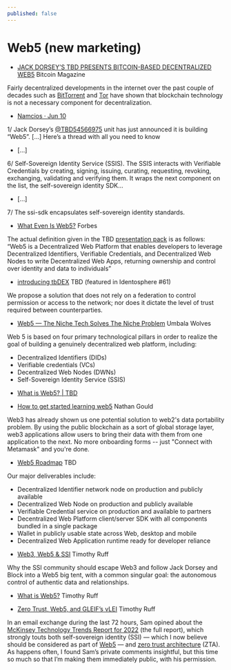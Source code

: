 ```yaml
---
published: false
---
```

# Web5 (new marketing)

* [JACK DORSEY’S TBD PRESENTS BITCOIN-BASED DECENTRALIZED WEB5](https://bitcoinmagazine.com/business/jack-dorseys-tbd-presents-bitcoin-based-decentralized-web5) Bitcoin Magazine

Fairly decentralized developments in the internet over the past couple of decades such as [BitTorrent](https://www.howtogeek.com/141257/htg-explains-how-does-bittorrent-work/) and [Tor](https://www.techradar.com/vpn/what-is-tor-and-how-does-it-work) have shown that blockchain technology is not a necessary component for decentralization.

* [Namcios · Jun 10](https://twitter.com/namcios/status/1535302090360250368)

1/ Jack Dorsey’s [@TBD54566975](https://twitter.com/TBD54566975) unit has just announced it is building “Web5”. [...] Here’s a thread with all you need to know

* [...]

6/ Self-Sovereign Identity Service (SSIS). The SSIS interacts with Verifiable Credentials by creating, signing, issuing, curating, requesting, revoking, exchanging, validating and verifying them. It wraps the next component on the list, the self-sovereign identity SDK…

* […]

7/ The ssi-sdk encapsulates self-sovereign identity standards.

* [What Even Is Web5?](https://www.forbes.com/sites/traceyfollows/2022/06/11/what-even-is-web5/?sh=10900ec05ad2) Forbes

The actual definition given in the TBD [presentation pack](https://docs.google.com/presentation/d/1SaHGyY9TjPg4a0VNLCsfchoVG1yU3ffTDsPRcU99H1E/edit#slide=id.g11b904107df_0_1) is as follows: “Web5 is a Decentralized Web Platform that enables developers to leverage Decentralized Identifiers, Verifiable Credentials, and Decentralized Web Nodes to write Decentralized Web Apps, returning ownership and control over identity and data to individuals”

* [introducing tbDEX](https://tbd54566975.ghost.io/introducing-tbdex/) TBD (featured in Identosphere #61)

We propose a solution that does not rely on a federation to control permission or access to the network; nor does it dictate the level of trust required between counterparties.

* [Web5 — The Niche Tech Solves The Niche Problem](https://medium.com/umbalametaverse/web5-the-niche-tech-solves-the-niche-problem-f9135d98f0c1) Umbala Wolves

Web 5 is based on four primary technological pillars in order to realize the goal of building a genuinely decentralized web platform, including:

- Decentralized Identifiers (DIDs)
- Verifiable credentials (VCs)
- Decentralized Web Nodes (DWNs)
- Self-Sovereign Identity Service (SSIS)


* [What is Web5? | TBD](https://developer.tbd.website/blog/what-is-web5/)


* [How to get started learning web5](https://www.nathangould.com/posts/how-to-get-started-learning-web5/) Nathan Gould

Web3 has already shown us one potential solution to web2's data portability problem. By using the public blockchain as a sort of global storage layer, web3 applications allow users to bring their data with them from one application to the next. No more onboarding forms -- just "Connect with Metamask" and you're done.

* [Web5 Roadmap](https://developer.tbd.website/blog/web5-roadmap) TBD

Our major deliverables include:

- Decentralized Identifier network node on production and publicly available
- Decentralized Web Node on production and publicly available
- Verifiable Credential service on production and available to partners
- Decentralized Web Platform client/server SDK with all components bundled in a single package
- Wallet in publicly usable state across Web, desktop and mobile
- Decentralized Web Application runtime ready for developer reliance

* [Web3, Web5 & SSI](https://rufftimo.medium.com/web3-web5-ssi-3870c298c7b4) Timothy Ruff

Why the SSI community should escape Web3 and follow Jack Dorsey and Block into a Web5 big tent, with a common singular goal: the autonomous control of authentic data and relationships.

- [What is Web5?](https://rufftimo.medium.com/what-is-web5-fb34f48d0b1b) Timothy Ruff


* [Zero Trust, Web5, and GLEIF’s vLEI](https://rufftimo.medium.com/zero-trust-web5-and-gleifs-vlei-63ffcb800028) Timothy Ruff

In an email exchange during the last 72 hours, Sam opined about the [McKinsey Technology Trends Report for 2022](https://www.mckinsey.com/capabilities/mckinsey-digital/our-insights/the-top-trends-in-tech) (the full report), which strongly touts both self-sovereign identity (SSI) — which I now believe should be considered as part of [Web5](https://rufftimo.medium.com/what-is-web5-fb34f48d0b1b) — and [zero trust architecture](https://nvlpubs.nist.gov/nistpubs/SpecialPublications/NIST.SP.800-207.pdf) (ZTA). As happens often, I found Sam’s private comments insightful, but this time so much so that I’m making them immediately public, with his permission.
